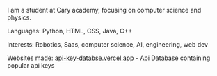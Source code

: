 I am a student at Cary academy, focusing on computer science and physics. 


Languages:
Python, HTML, CSS, Java, C++

Interests:
Robotics, Saas, computer science, AI, engineering, web dev

Websites made:
[api-key-databse.vercel.app](https://api-key-database.vercel.app/) - Api Database containing popular api keys
